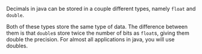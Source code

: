 Decimals in java can be stored in a couple different types, namely `float` and `double`.

Both of these types store the same type of data. The difference between them is that `double`s store twice the number of bits as `float`s, giving them double the precision. For almost all applications in java, you will use doubles.
